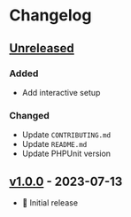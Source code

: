 # Changelog

## [Unreleased]

### Added

- Add interactive setup

### Changed

- Update `CONTRIBUTING.md`
- Update `README.md`
- Update PHPUnit version

## [v1.0.0] - 2023-07-13

- :seedling: Initial release

[Unreleased]: https://github.com/phetit/package-skeleton/compare/v1.0.0...main
[v1.0.0]: https://github.com/phetit/package-skeleton/releases/tag/v1.0.0
